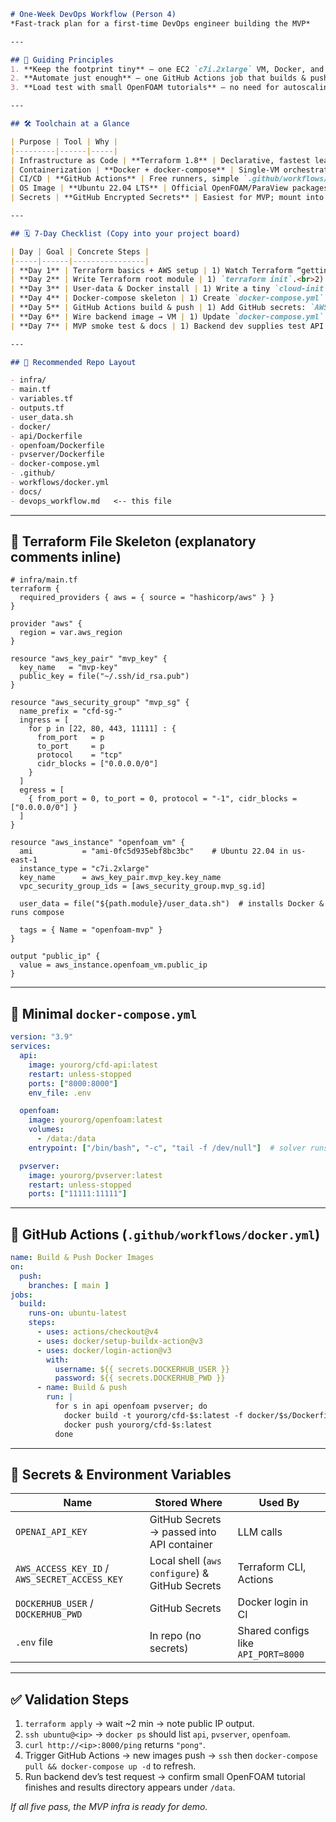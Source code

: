 ```markdown
# One-Week DevOps Workflow (Person 4)  
*Fast-track plan for a first-time DevOps engineer building the MVP*

---

## 🎯 Guiding Principles
1. **Keep the footprint tiny** – one EC2 `c7i.2xlarge` VM, Docker, and Terraform only.  
2. **Automate just enough** – one GitHub Actions job that builds & pushes images, one Terraform root module that provisions the VM.  
3. **Load test with small OpenFOAM tutorials** – no need for autoscaling, HPC, or observability in week 1.  

---

## 🛠️ Toolchain at a Glance

| Purpose | Tool | Why |
|---------|------|-----|
| Infrastructure as Code | **Terraform 1.8** | Declarative, fastest learning curve, huge AWS docs. |
| Containerization | **Docker + docker-compose** | Single-VM orchestration with one YAML file. |
| CI/CD | **GitHub Actions** | Free runners, simple `.github/workflows/docker.yml`. |
| OS Image | **Ubuntu 22.04 LTS** | Official OpenFOAM/ParaView packages, stable on AWS. |
| Secrets | **GitHub Encrypted Secrets** | Easiest for MVP; mount into containers at runtime. |

---

## 🗓️ 7-Day Checklist (Copy into your project board)

| Day | Goal | Concrete Steps |
|-----|------|----------------|
| **Day 1** | Terraform basics + AWS setup | 1) Watch Terraform “getting started with AWS” (20 min).<br>2) Create AWS account / IAM user `devops` with Access Key.<br>3) Install Terraform & AWS CLI locally.<br>4) Run `aws configure` with the new key. |
| **Day 2** | Write Terraform root module | 1) `terraform init`.<br>2) Create `provider "aws"` block (region `us-east-1`).<br>3) Add `aws_key_pair`, `aws_security_group` (ports 22,80,443,11111).<br>4) Add `aws_instance "openfoam_vm"` with AMI `ubuntu-22.04` and `instance_type = "c7i.2xlarge"`. |
| **Day 3** | User-data & Docker install | 1) Write a tiny `cloud-init` script in `user_data.sh` that installs Docker & docker-compose.<br>2) In the same script, clone repo + `docker-compose up -d`.<br>3) Add `user_data = file("user_data.sh")` to the instance resource.<br>4) `terraform apply` → SSH in and verify Docker is running. |
| **Day 4** | Docker-compose skeleton | 1) Create `docker-compose.yml` with three placeholder services:<br>&nbsp;&nbsp;• `api` (will run FastAPI)<br>&nbsp;&nbsp;• `openfoam` (runs solver when invoked)<br>&nbsp;&nbsp;• `pvserver` (ParaView)<br>2) Mount a shared volume `/data` for test cases.<br>3) Expose ports `8000` and `11111`. |
| **Day 5** | GitHub Actions build & push | 1) Add GitHub secrets: `AWS_KEY`, `AWS_SECRET`, `DOCKERHUB_USER`, `DOCKERHUB_PWD`.<br>2) Create `.github/workflows/docker.yml` that:<br>&nbsp;&nbsp;• builds each Dockerfile<br>&nbsp;&nbsp;• tags `latest` + `$GITHUB_SHA`<br>&nbsp;&nbsp;• pushes to Docker Hub.<br>3) Test by pushing a commit. |
| **Day 6** | Wire backend image → VM | 1) Update `docker-compose.yml` to use `yourorg/api:latest` etc.<br>2) SSH to VM → `docker-compose pull && docker-compose up -d`.<br>3) Confirm `/ping` endpoint of API responds over public IP. |
| **Day 7** | MVP smoke test & docs | 1) Backend dev supplies test API call – run it, make sure OpenFOAM tutorial executes.<br>2) Add `README_vm_setup.md` with exact commands for refreshing containers.<br>3) Tag repo `v0.1-mvp`, push, demo to team. |

---

## 📂 Recommended Repo Layout

- infra/
- main.tf
- variables.tf
- outputs.tf
- user_data.sh
- docker/
- api/Dockerfile
- openfoam/Dockerfile
- pvserver/Dockerfile
- docker-compose.yml
- .github/
- workflows/docker.yml
- docs/
- devops_workflow.md   <-- this file

```

---

## 📝 Terraform File Skeleton (explanatory comments inline)

```hcl
# infra/main.tf
terraform {
  required_providers { aws = { source = "hashicorp/aws" } }
}

provider "aws" {
  region = var.aws_region
}

resource "aws_key_pair" "mvp_key" {
  key_name   = "mvp-key"
  public_key = file("~/.ssh/id_rsa.pub")
}

resource "aws_security_group" "mvp_sg" {
  name_prefix = "cfd-sg-"
  ingress = [
    for p in [22, 80, 443, 11111] : {
      from_port   = p
      to_port     = p
      protocol    = "tcp"
      cidr_blocks = ["0.0.0.0/0"]
    }
  ]
  egress = [
    { from_port = 0, to_port = 0, protocol = "-1", cidr_blocks = ["0.0.0.0/0"] }
  ]
}

resource "aws_instance" "openfoam_vm" {
  ami           = "ami-0fc5d935ebf8bc3bc"    # Ubuntu 22.04 in us-east-1
  instance_type = "c7i.2xlarge"
  key_name      = aws_key_pair.mvp_key.key_name
  vpc_security_group_ids = [aws_security_group.mvp_sg.id]

  user_data = file("${path.module}/user_data.sh")  # installs Docker & runs compose

  tags = { Name = "openfoam-mvp" }
}

output "public_ip" {
  value = aws_instance.openfoam_vm.public_ip
}
````

---

## 🐳 Minimal `docker-compose.yml`

```yaml
version: "3.9"
services:
  api:
    image: yourorg/cfd-api:latest
    restart: unless-stopped
    ports: ["8000:8000"]
    env_file: .env

  openfoam:
    image: yourorg/openfoam:latest
    volumes:
      - /data:/data
    entrypoint: ["/bin/bash", "-c", "tail -f /dev/null"]  # solver runs on demand

  pvserver:
    image: yourorg/pvserver:latest
    restart: unless-stopped
    ports: ["11111:11111"]
```

---

## 🤖 GitHub Actions (`.github/workflows/docker.yml`)

```yaml
name: Build & Push Docker Images
on:
  push:
    branches: [ main ]
jobs:
  build:
    runs-on: ubuntu-latest
    steps:
      - uses: actions/checkout@v4
      - uses: docker/setup-buildx-action@v3
      - uses: docker/login-action@v3
        with:
          username: ${{ secrets.DOCKERHUB_USER }}
          password: ${{ secrets.DOCKERHUB_PWD }}
      - name: Build & push
        run: |
          for s in api openfoam pvserver; do
            docker build -t yourorg/cfd-$s:latest -f docker/$s/Dockerfile .
            docker push yourorg/cfd-$s:latest
          done
```

---

## 🔐 Secrets & Environment Variables

| Name                                          | Stored Where                                   | Used By                             |
| --------------------------------------------- | ---------------------------------------------- | ----------------------------------- |
| `OPENAI_API_KEY`                              | GitHub Secrets → passed into API container     | LLM calls                           |
| `AWS_ACCESS_KEY_ID` / `AWS_SECRET_ACCESS_KEY` | Local shell (`aws configure`) & GitHub Secrets | Terraform CLI, Actions              |
| `DOCKERHUB_USER` / `DOCKERHUB_PWD`            | GitHub Secrets                                 | Docker login in CI                  |
| `.env` file                                   | In repo (no secrets)                           | Shared configs like `API_PORT=8000` |

---

## ✅ Validation Steps

1. `terraform apply` → wait \~2 min → note public IP output.
2. `ssh ubuntu@<ip>` → `docker ps` should list `api`, `pvserver`, `openfoam`.
3. `curl http://<ip>:8000/ping` returns `"pong"`.
4. Trigger GitHub Actions → new images push → `ssh` then `docker-compose pull && docker-compose up -d` to refresh.
5. Run backend dev’s test request → confirm small OpenFOAM tutorial finishes and results directory appears under `/data`.

*If all five pass, the MVP infra is ready for demo.*

```
```

